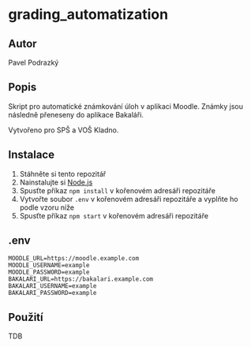 # grading_automatization

## Autor

Pavel Podrazký

## Popis

Skript pro automatické známkování úloh v aplikaci Moodle. Známky jsou následně přeneseny do aplikace Bakaláři.

Vytvořeno pro SPŠ a VOŠ Kladno.

## Instalace

1. Stáhněte si tento repozitář
2. Nainstalujte si [Node.js](https://nodejs.org/en/)
3. Spusťte příkaz `npm install` v kořenovém adresáři repozitáře
4. Vytvořte soubor `.env` v kořenovém adresáři repozitáře a vyplňte ho podle vzoru níže
5. Spusťte příkaz `npm start` v kořenovém adresáři repozitáře

## .env

```
MOODLE_URL=https://moodle.example.com
MOODLE_USERNAME=example
MOODLE_PASSWORD=example
BAKALARI_URL=https://bakalari.example.com
BAKALARI_USERNAME=example
BAKALARI_PASSWORD=example
```

## Použití

TDB
